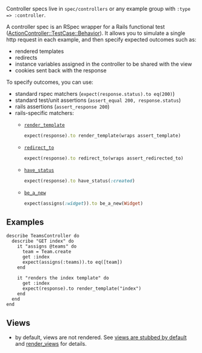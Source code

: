 Controller specs live in `spec/controllers` or any example group with
`:type => :controller`.

A controller spec is an RSpec wrapper for a Rails functional test
([ActionController::TestCase::Behavior](https://github.com/rails/rails/blob/master/actionpack/lib/action_controller/test_case.rb)).
It allows you to simulate a single http request in each example, and then
specify expected outcomes such as:

* rendered templates
* redirects
* instance variables assigned in the controller to be shared with the view
* cookies sent back with the response

To specify outcomes, you can use:

- standard rspec matchers (`expect(response.status).to eq(200)`)
- standard test/unit assertions (`assert_equal 200, response.status`)
- rails assertions (`assert_response 200`)
- rails-specific matchers:
  - [`render_template`](matchers/render-template-matcher)

    ```ruby
    expect(response).to render_template(wraps assert_template)
    ```
  - [`redirect_to`](matchers/redirect-to-matcher)

    ```ruby
    expect(response).to redirect_to(wraps assert_redirected_to)
    ```
  - [`have_status`](matchers/have-status-matcher)

    ```ruby
    expect(response).to have_status(:created)
    ```
  - [`be_a_new`](#)

    ```ruby
    expect(assigns(:widget)).to be_a_new(Widget)
    ```

## Examples

    describe TeamsController do
      describe "GET index" do
        it "assigns @teams" do
          team = Team.create
          get :index
          expect(assigns(:teams)).to eq([team])
        end

        it "renders the index template" do
          get :index
          expect(response).to render_template("index")
        end
      end
    end

## Views

* by default, views are not rendered. See
  [views are stubbed by default](controller-specs/views-are-stubbed-by-default) and
  [render_views](controller-specs/render-views) for details.
